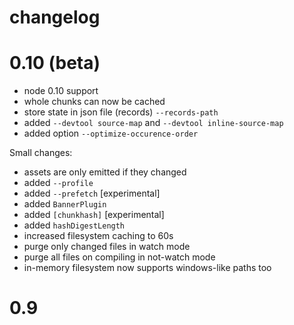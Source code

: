 # changelog

# 0.10 (beta)

* node 0.10 support
* whole chunks can now be cached
* store state in json file (records) `--records-path`
* added `--devtool source-map` and `--devtool inline-source-map`
* added option `--optimize-occurence-order`

Small changes:

* assets are only emitted if they changed
* added `--profile`
* added `--prefetch` [experimental]
* added `BannerPlugin`
* added `[chunkhash]` [experimental]
* added `hashDigestLength`
* increased filesystem caching to 60s
* purge only changed files in watch mode
* purge all files on compiling in not-watch mode
* in-memory filesystem now supports windows-like paths too

# 0.9
